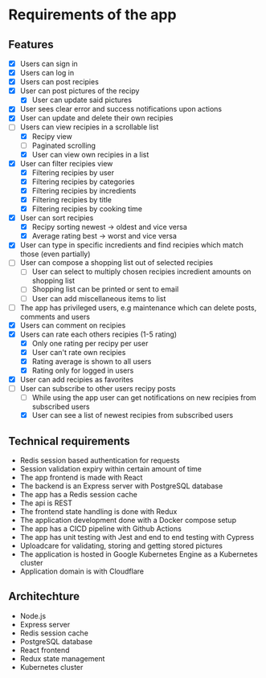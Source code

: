 # Requirements of the app

## Features
- [x] Users can sign in
- [x] Users can log in
- [x] Users can post recipies
- [x] User can post pictures of the recipy
    - [x] User can update said pictures
- [x] User sees clear error and success notifications upon actions
- [x] User can update and delete their own recipies
- [ ] Users can view recipies in a scrollable list
    - [x] Recipy view
    - [ ] Paginated scrolling
    - [x] User can view own recipies in a list
- [x] User can filter recipies view
    - [x] Filtering recipies by user
    - [x] Filtering recipies by categories
    - [x] Filtering recipies by incredients
    - [x] Filtering recipies by title
    - [x] Filtering recipies by cooking time
- [x]  User can sort recipies
    - [x] Recipy sorting newest -> oldest and vice versa
    - [x] Average rating best -> worst and vice versa
- [x] User can type in specific incredients and find recipies which match those (even partially)
- [ ] User can compose a shopping list out of selected recipies
    - [ ] User can select to multiply chosen recipies incredient amounts on shopping list
    - [ ] Shopping list can be printed or sent to email
    - [ ] User can add miscellaneous items to list
- [ ] The app has privileged users, e.g maintenance which can delete posts, comments and users
- [x] Users can comment on recipies
- [x] Users can rate each others recipies (1-5 rating)
    - [x] Only one rating per recipy per user
    - [x] User can't rate own recipies
    - [x] Rating average is shown to all users
    - [x] Rating only for logged in users
- [x] User can add recipies as favorites
- [ ] User can subscribe to other users recipy posts
    - [ ] While using the app user can get notifications on new recipies from subscribed users
    - [x] User can see a list of newest recipies from subscribed users

## Technical requirements
- Redis session based authentication for requests
- Session validation expiry within certain amount of time
- The app frontend is made with React
- The backend is an Express server with PostgreSQL database
- The app has a Redis session cache
- The api is REST
- The frontend state handling is done with Redux
- The application development done with a Docker compose setup
- The app has a CICD pipeline with Github Actions
- The app has unit testing with Jest and end to end testing with Cypress
- Uploadcare for validating, storing and getting stored pictures
- The application is hosted in Google Kubernetes Engine as a Kubernetes cluster
- Application domain is with Cloudflare 

## Architechture
- Node.js
- Express server
- Redis session cache
- PostgreSQL database
- React frontend
- Redux state management
- Kubernetes cluster 
